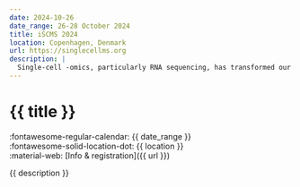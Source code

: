 ```yaml
---
date: 2024-10-26
date_range: 26-28 October 2024
title: iSCMS 2024
location: Copenhagen, Denmark
url: https://singlecellms.org
description: |
  Single-cell -omics, particularly RNA sequencing, has transformed our understanding of cellular heterogeneity, but traditional methods lack the ability to capture a cell’s complete molecular profile. Recent breakthroughs in single-cell mass spectrometry now allow in-depth analysis of the proteome, lipidome, and metabolome, making it a rapidly growing field. The conference will unite experts from academia and industry to discuss new technologies and applications, fostering collaboration to advance our understanding of cellular biology and drive innovations in medicine.
---
```


# {{ title }}

:fontawesome-regular-calendar: {{ date_range }} <br/>
:fontawesome-solid-location-dot: {{ location }} <br />
:material-web: [Info & registration]({{ url }})

{{ description }}
